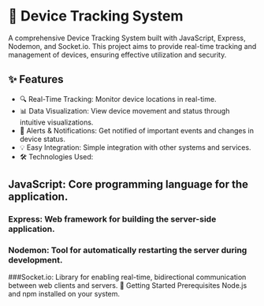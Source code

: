 # 📍 Device Tracking System
A comprehensive Device Tracking System built with JavaScript, Express, Nodemon, and Socket.io. This project aims to provide real-time tracking and management of devices, ensuring effective utilization and security.

## ✨ Features
- 🔍 Real-Time Tracking: Monitor device locations in real-time.
- 📊 Data Visualization: View device movement and status through intuitive visualizations.
- 🔔 Alerts & Notifications: Get notified of important events and changes in device status.
- 💡 Easy Integration: Simple integration with other systems and services.
- 🛠️ Technologies Used:
## JavaScript: Core programming language for the application.
### Express: Web framework for building the server-side application.
### Nodemon: Tool for automatically restarting the server during development.
###Socket.io: Library for enabling real-time, bidirectional communication between web clients and servers.
🚀 Getting Started
Prerequisites
Node.js and npm installed on your system.
